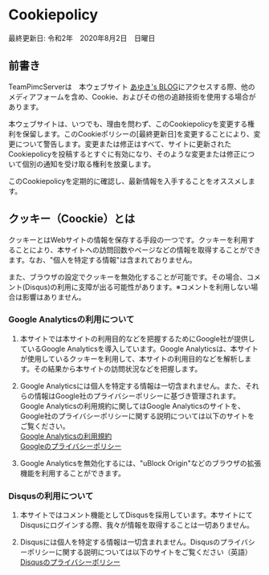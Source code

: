 # Cookiepolicy

最終更新日: 令和2年　2020年8月2日　日曜日

## 前書き

TeamPimcServerは　本ウェブサイト [あゆき's BLOG](https://blog.akarinext.org)にアクセスする際、他のメディアフォームを含め、Cookie、およびその他の追跡技術を使用する場合があります。

本ウェブサイトは、いつでも、理由を問わず、このCookiepolicyを変更する権利を保留します。このCookieポリシーの[最終更新日]を変更することにより、変更について警告します。変更または修正はすべて、サイトに更新されたCookiepolicyを投稿するとすぐに有効になり、そのような変更または修正について個別の通知を受け取る権利を放棄します。

このCookiepolicyを定期的に確認し、最新情報を入手することをオススメします。

## クッキー（Coockie）とは

クッキーとはWebサイトの情報を保存する手段の一つです。クッキーを利用することにより、本サイトへの訪問回数やページなどの情報を取得することができます。なお、"個人を特定する情報"は含まれておりません。

また、ブラウザの設定でクッキーを無効化することが可能です。その場合、コメント(Disqus)の利用に支障が出る可能性があります。※コメントを利用しない場合は影響はありません。

### Google Analyticsの利用について

1. 本サイトでは本サイトの利用目的などを把握するためにGoogle社が提供しているGoogle Analyticsを導入しています。Google Analyticsは、本サイトが使用しているクッキーを利用して、本サイトの利用目的などを解析します。その結果から本サイトの訪問状況などを把握します。

2. Google Analyticsには個人を特定する情報は一切含まれません。また、それらの情報はGoogle社のプライバシーポリシーに基づき管理されます。Google Analyticsの利用規約に関してはGoogle Analyticsのサイトを、Google社のプライバシーポリシーに関する説明については以下のサイトをご覧ください。  
[Google Analyticsの利用規約](https://www.google.com/analytics/terms/jp.html)  
[Googleのプライバシーポリシー](https://policies.google.com/privacy?hl=ja)

3. Google Analyticsを無効化するには、"uBlock Origin"などのブラウザの拡張機能を利用することができます。

### Disqusの利用について

1. 本サイトではコメント機能としてDisqusを採用しています。本サイトにてDisqusにログインする際、我々が情報を取得することは一切ありません。

2. Disqusには個人を特定する情報は一切含まれません。Disqusのプライバシーポリシーに関する説明については以下のサイトをご覧ください（英語）  
[Disqusのプライバシーポリシー](https://help.disqus.com/en/articles/1717103-disqus-privacy-policy)